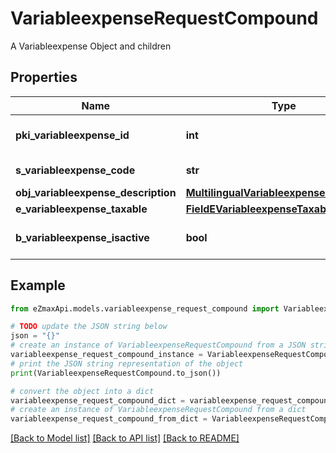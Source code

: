 # VariableexpenseRequestCompound

A Variableexpense Object and children

## Properties

Name | Type | Description | Notes
------------ | ------------- | ------------- | -------------
**pki_variableexpense_id** | **int** | The unique ID of the Variableexpense | [optional] 
**s_variableexpense_code** | **str** | The code of the Variableexpense | 
**obj_variableexpense_description** | [**MultilingualVariableexpenseDescription**](MultilingualVariableexpenseDescription.md) |  | 
**e_variableexpense_taxable** | [**FieldEVariableexpenseTaxable**](FieldEVariableexpenseTaxable.md) |  | 
**b_variableexpense_isactive** | **bool** | Whether the variableexpense is active or not | 

## Example

```python
from eZmaxApi.models.variableexpense_request_compound import VariableexpenseRequestCompound

# TODO update the JSON string below
json = "{}"
# create an instance of VariableexpenseRequestCompound from a JSON string
variableexpense_request_compound_instance = VariableexpenseRequestCompound.from_json(json)
# print the JSON string representation of the object
print(VariableexpenseRequestCompound.to_json())

# convert the object into a dict
variableexpense_request_compound_dict = variableexpense_request_compound_instance.to_dict()
# create an instance of VariableexpenseRequestCompound from a dict
variableexpense_request_compound_from_dict = VariableexpenseRequestCompound.from_dict(variableexpense_request_compound_dict)
```
[[Back to Model list]](../README.md#documentation-for-models) [[Back to API list]](../README.md#documentation-for-api-endpoints) [[Back to README]](../README.md)


